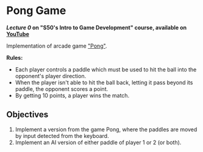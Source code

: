 # Pong Game
***Lecture 0* on "S50's Intro to Game Development" course, available on [YouTube](https://www.youtube.com/playlist?list=PLWKjhJtqVAbluXJKKbCIb4xd7fcRkpzoz)**
    
Implementation of arcade game ["Pong"](https://www.wikiwand.com/en/Pong).

**Rules:**
- Each player controls a paddle which must be used to hit the ball into the opponent's 
player direction.
- When the player isn't able to hit the ball back, letting it pass beyond its paddle, the 
opponent scores a point.
- By getting 10 points, a player wins the match.

## Objectives

1. Implement a version from the game Pong, where the paddles are moved by input detected from the keyboard.
2. Implement an AI version of either paddle of player 1 or 2 (or both).
